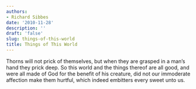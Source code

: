 ```yaml
---
authors:
- Richard Sibbes
date: '2010-11-28'
description: ''
draft: 'false'
slug: things-of-this-world
title: Things of This World
---
```

Thorns will not prick of themselves, but when they are grasped in a man’s hand they prick deep. So this world and the things thereof are all good, and were all made of God for the benefit of his creature, did not our immoderate affection make them hurtful, which indeed embitters every sweet unto us.




